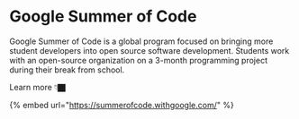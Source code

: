 # Google Summer of Code

Google Summer of Code is a global program focused on bringing more student developers into open source software development. Students work with an open-source organization on a 3-month programming project during their break from school.

Learn more 👇🏿

{% embed url="https://summerofcode.withgoogle.com/" %}



